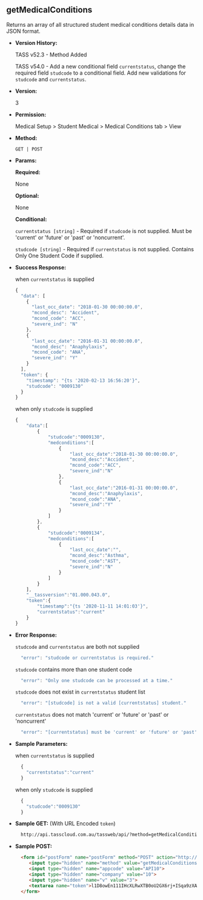 **getMedicalConditions**
----
  Returns an array of all structured student medical conditions details data in JSON format.
  
* **Version History:**

  TASS v52.3 - Method Added

  TASS v54.0 - Add a new conditional field `currentstatus`, change the required field `studcode` to a conditional field. Add new validations for `studcode` and `currentstatus`.

* **Version:**

  3

* **Permission:**

  Medical Setup > Student Medical > Medical Conditions tab > View

* **Method:**

  `GET | POST`
  
*  **Params:**

   **Required:**
 
   None

   **Optional:**

   None

   **Conditional:**

    `currentstatus [string]` - Required if `studcode` is not supplied. Must be 'current' or 'future' or 'past' or 'noncurrent'.

    `studcode [string]` - Required if `currentstatus` is not supplied. Contains Only One Student Code if supplied.

* **Success Response:**

    when `currentstatus` is supplied
    ```javascript
    {
      "data": [
        {
          "last_occ_date": "2018-01-30 00:00:00.0",
          "mcond_desc": "Accident",
          "mcond_code": "ACC",
          "severe_ind": "N"
        },
        {
          "last_occ_date": "2016-01-31 00:00:00.0",
          "mcond_desc": "Anaphylaxis",
          "mcond_code": "ANA",
          "severe_ind": "Y"
        }
      ],
      "token": {
        "timestamp": "{ts '2020-02-13 16:56:20'}",
        "studcode": "0009130"
      }
    }
    ```

    when only `studcode` is supplied
    ```javascript
    {
        "data":[
            {
                "studcode":"0009130",
                "medconditions":[
                    {
                        "last_occ_date":"2018-01-30 00:00:00.0",
                        "mcond_desc":"Accident",
                        "mcond_code":"ACC",
                        "severe_ind":"N"
                    },
                    {
                        "last_occ_date":"2016-01-31 00:00:00.0",
                        "mcond_desc":"Anaphylaxis",
                        "mcond_code":"ANA",
                        "severe_ind":"Y"
                    }
                ]
            },
            {
                "studcode":"0009134",
                "medconditions":[
                    {
                        "last_occ_date":"",
                        "mcond_desc":"Asthma",
                        "mcond_code":"AST",
                        "severe_ind":"N"
                    }
                ]
            }
        ],
        "__tassversion":"01.000.043.0",
        "token":{
            "timestamp":"{ts '2020-11-11 14:01:03'}",
            "currentstatus":"current"
        }
    }
    ```
 
* **Error Response:**

    `studcode` and `currentstatus` are both not supplied
    ```javascript
      "error": "studcode or currentstatus is required."
    ```

    `studcode` contains more than one student code
    ```javascript
      "error": "Only one studcode can be processed at a time."
    ```

    `studcode` does not exist in `currentstatus` student list
    ```javascript
      "error": "[studcode] is not a valid [currentstatus] student."
    ```

    `currentstatus` does not match 'current' or 'future' or 'past' or 'noncurrent'
    ```javascript
      "error": "[currentstatus] must be 'current' or 'future' or 'past' or 'noncurrent'."
    ```

* **Sample Parameters:**

    when `currentstatus` is supplied
  ```javascript
    {
      "currentstatus":"current"
    }
  ```

    when only `studcode` is supplied
  ```javascript
    {
      "studcode":"0009130"
    }
  ```

* **Sample GET:** (With URL Encoded `token`)

  ```HTML
    http://api.tasscloud.com.au/tassweb/api/?method=getMedicalConditions&appcode=API10&company=10&v=3&token=l1D8owEn111IHcXLRwXTB0oU2GX6rj%2BISqa9zXA8We3J3mwgjW5pdUvFK3%2FIZ4mJ4bMyfKTmEoup%2B3tTE9GeLQ%3D%3D
  ```
  
* **Sample POST:**

  ```HTML
    <form id="postForm" name="postForm" method="POST" action="http://api.tasscloud.com.au/tassweb/api/">
       <input type="hidden" name="method" value="getMedicalConditions">
       <input type="hidden" name="appcode" value="API10">
       <input type="hidden" name="company" value="10">
       <input type="hidden" name="v" value="3">
       <textarea name="token">l1D8owEn111IHcXLRwXTB0oU2GX6rj+ISqa9zXA8We3J3mwgjW5pdUvFK3/IZ4mJ4bMyfKTmEoup+3tTE9GeLQ==</textarea>
    </form>
  ```
